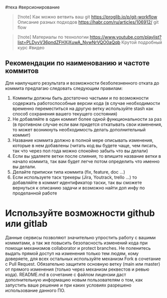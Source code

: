 #теха #версионирование

>[!note] Как можно ветвить ваш git
>https://proglib.io/p/git-workflow Описание разных подходов
>https://habr.com/ru/articles/106912/  git flow

>[!note] Материалы по технологии
>https://www.youtube.com/playlist?list=PLDyvV36pndZFHXjXuwA_NywNrVQO0aQqb Крутой подробный курс #видео

## Рекомендации по наименованию и частоте коммитов

Для наилучшего результата и возможности безболезненного отката до коммита предлагаю следовать следующим правилам:
1) Коммиты должны быть достаточно частыми и по возможности содержать работоспособные версии кода (в случае необходимости временно переместиться на другую ветку используйте stash как способ сохранения вашего текущего состояния)
2) Не добавляйте в один  коммит более одной функциональности за раз (в противном случае если вам придется откатывать свои изменения, то может возникнуть необходимость делать дополнительный коммит)
3) Название коммита должно в полной мере описывать изменения, которые в нем добавлены (читать код вы будете чаще, чем писать, так что через пол года можно спокойно забыть что вы делали)
4) Если вы удаляете ветки после слияния, то впишите название ветки в начало коммита, так вам будет легче потом определить что именно вы делали. 
5) Делайте приписки типа коммита (fix, feature, doc ...) 
6) Если используете таск трекеры (Jira, Youtrack, trello ...) то добавляйте в коммит идентификатор таски, так вы сможете вернуться к описанию задачи и возможно найти доп инфу по проделанной работе

# Используйте возможности github или gitlab

Данные сервисы позволяют значительно упростить работу с вашими коммитами, а так же повысить безопасность изменений кода при помощи механизмов collaborator и protect branches.
Не поленитесь выдать прямой доступ на изменения только тем людям, кому доверяете, для всех остальных используйте механизм Fork в сочетание с Pull Request.
Обязательно защитите основную ветку (main или master) от прямого изменения (только через механизм реквестов и ревью кода).
README.md в сочетание с файлом лицензии даст дополнительную информацию новым пользователям о том, как запустить ваше решение и при каких условиях разрешено использование данного ПО.

